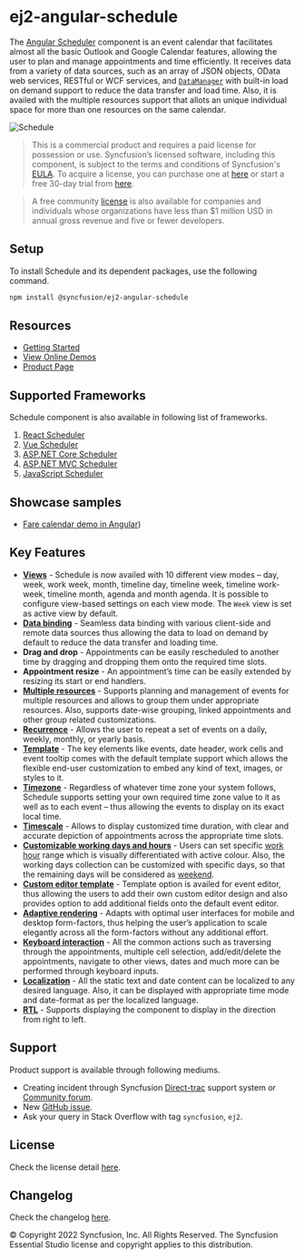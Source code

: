 # ej2-angular-schedule

The [Angular Scheduler](https://www.syncfusion.com/angular-ui-components/angular-scheduler?utm_source=npm&utm_medium=listing&utm_campaign=angular-scheduler-npm) component is an event calendar that facilitates almost all the basic Outlook and Google Calendar features, allowing the user to plan and manage appointments and time efficiently. It receives data from a variety of data sources, such as an array of JSON objects, OData web services, RESTful or WCF services, and [`DataManager`](https://ej2.syncfusion.com/angular/documentation/data/) with built-in load on demand support to reduce the data transfer and load time. Also, it is availed with the multiple resources support that allots an unique individual space for more than one resources on the same calendar.

![Schedule](https://ej2.syncfusion.com/products/images/schedule/readme.png)

> This is a commercial product and requires a paid license for possession or use. Syncfusion’s licensed software, including this component, is subject to the terms and conditions of Syncfusion's [EULA](https://www.syncfusion.com/eula/es/). To acquire a license, you can purchase one at [here](https://www.syncfusion.com/sales/products) or start a free 30-day trial from [here](https://www.syncfusion.com/account/manage-trials/start-trials).

> A free community [license](https://www.syncfusion.com/products/communitylicense) is also available for companies and individuals whose organizations have less than $1 million USD in annual gross revenue and five or fewer developers.

## Setup

To install Schedule and its dependent packages, use the following command.

```sh
npm install @syncfusion/ej2-angular-schedule
```

## Resources

* [Getting Started](https://ej2.syncfusion.com/angular/documentation/schedule/getting-started.html?utm_source=npm&utm_medium=listing&utm_campaign=angular-scheduler-npm)
* [View Online Demos](https://ej2.syncfusion.com/angular/demos/#/material/schedule/default?utm_source=npm&utm_medium=listing&utm_campaign=angular-scheduler-npm)
* [Product Page](https://www.syncfusion.com/angular-ui-components/angular-scheduler?utm_source=npm&utm_medium=listing&utm_campaign=angular-scheduler-npm)

## Supported Frameworks

Schedule component is also available in following list of frameworks.

1. [React Scheduler](https://www.syncfusion.com/react-ui-components/react-scheduler?utm_source=npm&utm_medium=listing&utm_campaign=angular-scheduler-npm)
2. [Vue Scheduler](https://www.syncfusion.com/vue-ui-components/vue-scheduler?utm_source=npm&utm_medium=listing&utm_campaign=angular-scheduler-npm)
3. [ASP.NET Core Scheduler](https://www.syncfusion.com/aspnet-core-ui-controls/scheduler?utm_source=npm&utm_medium=listing&utm_campaign=angular-scheduler-npm)
4. [ASP.NET MVC Scheduler](https://www.syncfusion.com/aspnet-mvc-ui-controls/scheduler?utm_source=npm&utm_medium=listing&utm_campaign=angular-scheduler-npm)
5. [JavaScript Scheduler](https://www.syncfusion.com/javascript-ui-controls/js-scheduler?utm_source=npm&utm_medium=listing&utm_campaign=angular-scheduler-npm)

## Showcase samples

* [Fare calendar demo in Angular](https://ej2.syncfusion.com/angular/demos/#/material/schedule/resources?utm_source=npm&utm_medium=listing&utm_campaign=angular-scheduler-npm))

## Key Features

* [**Views**](https://ej2.syncfusion.com/angular/demos/#/material/schedule/views?utm_source=npm&utm_medium=listing&utm_campaign=angular-scheduler-npm) - Schedule is now availed with 10 different view modes – day, week, work week, month, timeline day, timeline week, timeline work-week, timeline month, agenda and month agenda. It is possible to configure view-based settings on each view mode. The `Week` view is set as active view by default.
* [**Data binding**](https://ej2.syncfusion.com/angular/demos/#/material/schedule/remote-data?utm_source=npm&utm_medium=listing&utm_campaign=angular-scheduler-npm) - Seamless data binding with various client-side and remote data sources thus allowing the data to load on demand by default to reduce the data transfer and loading time.
* **Drag and drop** - Appointments can be easily rescheduled to another time by dragging and dropping them onto the required time slots.
* **Appointment resize** - An appointment’s time can be easily extended by resizing its start or end handlers.
* [**Multiple resources**](https://ej2.syncfusion.com/angular/demos/#/material/schedule/group?utm_source=npm&utm_medium=listing&utm_campaign=angular-scheduler-npm) - Supports planning and management of events for multiple resources and allows to group them under appropriate resources. Also, supports date-wise grouping, linked appointments and other group related customizations.
* [**Recurrence**](https://ej2.syncfusion.com/angular/demos/#/material/schedule/recurrence-events?utm_source=npm&utm_medium=listing&utm_campaign=angular-scheduler-npm) - Allows the user to repeat a set of events on a daily, weekly, monthly, or yearly basis.
* [**Template**](https://ej2.syncfusion.com/angular/demos/#/material/schedule/events-template?utm_source=npm&utm_medium=listing&utm_campaign=angular-scheduler-npm) - The key elements like events, date header, work cells and event tooltip comes with the default template support which allows the flexible end-user customization to embed any kind of text, images, or styles to it.
* [**Timezone**](https://ej2.syncfusion.com/angular/demos/#/material/schedule/timezone-event?utm_source=npm&utm_medium=listing&utm_campaign=angular-scheduler-npm) -  Regardless of whatever time zone your system follows, Schedule supports setting your own required time zone value to it as well as to each event – thus allowing the events to display on its exact local time.
* [**Timescale**](https://ej2.syncfusion.com/angular/demos/#/material/schedule/timescale?utm_source=npm&utm_medium=listing&utm_campaign=angular-scheduler-npm) - Allows to display customized time duration, with clear and accurate depiction of appointments across the appropriate time slots.
* [**Customizable working days and hours**](https://ej2.syncfusion.com/angular/demos/#/material/schedule/work-days?utm_source=npm&utm_medium=listing&utm_campaign=angular-scheduler-npm) - Users can set specific [work hour](https://ej2.syncfusion.com/angular/demos/#/material/schedule/work-hours?utm_source=npm&utm_medium=listing&utm_campaign=angular-scheduler-npm) range which is visually differentiated with active colour. Also, the working days collection can be customized with specific days, so that the remaining days will be considered as [weekend](https://ej2.syncfusion.com/angular/demos/#/material/schedule/hide-weekend?utm_source=npm&utm_medium=listing&utm_campaign=angular-scheduler-npm).
* [**Custom editor template**](https://ej2.syncfusion.com/angular/demos/#/material/schedule/editor-template?utm_source=npm&utm_medium=listing&utm_campaign=angular-scheduler-npm) - Template option is availed for event editor, thus allowing the users to add their own custom editor design and also provides option to add additional fields onto the default event editor.
* [**Adaptive rendering**](https://ej2.syncfusion.com/angular/demos/#/material/schedule/month-agenda?utm_source=npm&utm_medium=listing&utm_campaign=angular-scheduler-npm) - Adapts with optimal user interfaces for mobile and desktop form-factors, thus helping the user’s application to scale elegantly across all the form-factors without any additional effort.
* [**Keyboard interaction**](https://ej2.syncfusion.com/angular/demos/#/material/schedule/keyboard-interaction?utm_source=npm&utm_medium=listing&utm_campaign=angular-scheduler-npm) - All the common actions such as traversing through the appointments, multiple cell selection, add/edit/delete the appointments, navigate to other views, dates and much more can be performed through keyboard inputs.
* [**Localization**](https://ej2.syncfusion.com/angular/documentation/schedule/localization.html#localization?utm_source=npm&utm_medium=listing&utm_campaign=angular-scheduler-npm) - All the static text and date content can be localized to any desired language. Also, it can be displayed with appropriate time mode and date-format as per the localized language.
* [**RTL**](https://ej2.syncfusion.com/angular/documentation/schedule/localization.html#rtl?utm_source=npm&utm_medium=listing&utm_campaign=angular-scheduler-npm) - Supports displaying the component to display in the direction from right to left.

## Support

Product support is available through following mediums.

* Creating incident through Syncfusion [Direct-trac](https://www.syncfusion.com/support/directtrac/incidents?utm_source=npm&utm_medium=listing&utm_campaign=angular-scheduler-npm) support system or [Community forum](https://www.syncfusion.com/forums/essential-js2?utm_source=npm&utm_medium=listing&utm_campaign=angular-scheduler-npm).
* New [GitHub issue](https://github.com/syncfusion/ej2-angular-ui-components/issues/new?utm_source=npm&utm_medium=listing&utm_campaign=angular-scheduler-npm).
* Ask your query in Stack Overflow with tag `syncfusion`, `ej2`.

## License

Check the license detail [here](https://github.com/syncfusion/ej2-angular-ui-components/blob/master/license?utm_source=npm&utm_medium=listing&utm_campaign=angular-scheduler-npm).

## Changelog

Check the changelog [here](https://ej2.syncfusion.com/angular/documentation/release-notes?utm_source=npm&utm_medium=listing&utm_campaign=angular-scheduler-npm).

© Copyright 2022 Syncfusion, Inc. All Rights Reserved. The Syncfusion Essential Studio license and copyright applies to this distribution.
